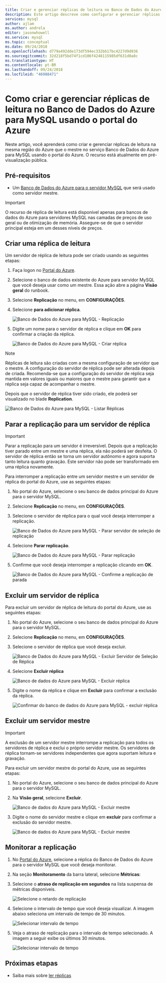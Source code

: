 ```yaml
---
title: Criar e gerenciar réplicas de leitura no Banco de Dados do Azure para MySQL
description: Este artigo descreve como configurar e gerenciar réplicas de leitura no Banco de Dados do Azure para MySQL usando o portal.
services: mysql
author: ajlam
ms.author: andrela
editor: jasonwhowell
ms.service: mysql
ms.topic: conceptual
ms.date: 09/24/2018
ms.openlocfilehash: d779a492dde173df594ec332bb17bc4227d9d936
ms.sourcegitcommit: 32d218f5bd74f1cd106f4248115985df631d0a8c
ms.translationtype: HT
ms.contentlocale: pt-BR
ms.lasthandoff: 09/24/2018
ms.locfileid: "46988471"
---
```

# <a name="how-to-create-and-manage-read-replicas-in-azure-database-for-mysql-using-the-azure-portal"></a>Como criar e gerenciar réplicas de leitura no Banco de Dados do Azure para MySQL usando o portal do Azure

Neste artigo, você aprenderá como criar e gerenciar réplicas de leitura na mesma região do Azure que o mestre no serviço Banco de Dados do Azure para MySQL usando o portal do Azure. O recurso está atualmente em pré-visualização pública.

## <a name="prerequisites"></a>Pré-requisitos

- Um [Banco de Dados do Azure para o servidor MySQL](quickstart-create-mysql-server-database-using-azure-portal.md) que será usado como servidor mestre.

> [!IMPORTANT]
> O recurso de réplica de leitura está disponível apenas para bancos de dados do Azure para servidores MySQL nas camadas de preços de uso geral ou de otimização de memória. Assegure-se de que o servidor principal esteja em um desses níveis de preços.

## <a name="create-a-read-replica"></a>Criar uma réplica de leitura

Um servidor de réplica de leitura pode ser criado usando as seguintes etapas:

1. Faça logon no [Portal do Azure](https://portal.azure.com/).

2. Selecione o banco de dados existente do Azure para servidor MySQL que você deseja usar como um mestre. Essa ação abre a página **Visão geral** do runbook.

3. Selecione **Replicação** no menu, em **CONFIGURAÇÕES**.

4. Selecione **para adicionar réplica**.

   ![Banco de Dados do Azure para MySQL - Replicação ](./media/howto-read-replica-portal/add-replica.png)

5. Digite um nome para o servidor de réplica e clique em **OK** para confirmar a criação da réplica.

   ![Banco de Dados do Azure para MySQL - Criar réplica ](./media/howto-read-replica-portal/create-replica.png)

> [!NOTE]
> Réplicas de leitura são criadas com a mesma configuração de servidor que o mestre. A configuração do servidor de réplica pode ser alterada depois de criada. Recomenda-se que a configuração do servidor de réplica seja mantida em valores iguais ou maiores que o mestre para garantir que a réplica seja capaz de acompanhar o mestre.

Depois que o servidor de réplica tiver sido criado, ele poderá ser visualizado no blade **Replication**.

   ![Banco de Dados do Azure para MySQL - Listar Réplicas ](./media/howto-read-replica-portal/list-replica.png)

## <a name="stop-replication-to-a-replica-server"></a>Parar a replicação para um servidor de réplica

> [!IMPORTANT]
> Parar a replicação para um servidor é irreversível. Depois que a replicação tiver parado entre um mestre e uma réplica, ela não poderá ser desfeita. O servidor de réplica então se torna um servidor autônomo e agora suporta tanto leitura quanto gravação. Este servidor não pode ser transformado em uma réplica novamente.

Para interromper a replicação entre um servidor mestre e um servidor de réplica do portal do Azure, use as seguintes etapas:

1. No portal do Azure, selecione o seu banco de dados principal do Azure para o servidor MySQL. 

2. Selecione **Replicação** no menu, em **CONFIGURAÇÕES**.

3. Selecione o servidor de réplica para o qual você deseja interromper a replicação.

   ![Banco de Dados do Azure para MySQL - Parar servidor de seleção de replicação ](./media/howto-read-replica-portal/stop-replication-select.png)

4. Selecione **Parar replicação**.

   ![Banco de Dados do Azure para MySQL - Parar replicação ](./media/howto-read-replica-portal/stop-replication.png)

5. Confirme que você deseja interromper a replicação clicando em **OK**.

   ![Banco de Dados do Azure para MySQL - Confirme a replicação de parada ](./media/howto-read-replica-portal/stop-replication-confirm.png)

## <a name="delete-a-replica-server"></a>Excluir um servidor de réplica

Para excluir um servidor de réplica de leitura do portal do Azure, use as seguintes etapas:

1. No portal do Azure, selecione o seu banco de dados principal do Azure para o servidor MySQL.

2. Selecione **Replicação** no menu, em **CONFIGURAÇÕES**.

3. Selecione o servidor de réplica que você deseja excluir.

   ![Banco de Dados do Azure para MySQL - Excluir Servidor de Seleção de Réplica ](./media/howto-read-replica-portal/delete-replica-select.png)

4. Selecione **Excluir réplica**

   ![Banco de dados do Azure para MySQL - Excluir réplica ](./media/howto-read-replica-portal/delete-replica.png)

5. Digite o nome da réplica e clique em **Excluir** para confirmar a exclusão da réplica.  

   ![Confirmar do banco de dados do Azure para MySQL - excluir réplica ](./media/howto-read-replica-portal/delete-replica-confirm.png)

## <a name="delete-a-master-server"></a>Excluir um servidor mestre

> [!IMPORTANT]
> A exclusão de um servidor mestre interrompe a replicação para todos os servidores de réplica e exclui o próprio servidor mestre. Os servidores de réplica tornam-se servidores independentes que agora suportam leitura e gravação.

Para excluir um servidor mestre do portal do Azure, use as seguintes etapas:

1. No portal do Azure, selecione o seu banco de dados principal do Azure para o servidor MySQL.

2. Na **Visão geral**, selecione **Excluir**.

   ![Banco de dados do Azure para MySQL - Excluir mestre ](./media/howto-read-replica-portal/delete-master-overview.png)

3. Digite o nome do servidor mestre e clique em **excluir** para confirmar a exclusão do servidor mestre.  

   ![Banco de dados do Azure para MySQL - Excluir mestre ](./media/howto-read-replica-portal/delete-master-confirm.png)

## <a name="monitor-replication"></a>Monitorar a replicação

1. No [Portal do Azure](https://portal.azure.com/), selecione a réplica do Banco de Dados do Azure para o servidor MySQL que você deseja monitorar.

2. Na seção **Monitoramento** da barra lateral, selecione **Métricas**:

3. Selecione o **atraso de replicação em segundos** na lista suspensa de métricas disponíveis. 

   ![Selecione o retardo de replicação ](./media/howto-read-replica-portal/monitor-select-replication-lag.png)

4. Selecione o intervalo de tempo que você deseja visualizar. A imagem abaixo seleciona um intervalo de tempo de 30 minutos.

   ![Selecionar intervalo de tempo ](./media/howto-read-replica-portal/monitor-replication-lag-time-range.png)

5. Veja o atraso de replicação para o intervalo de tempo selecionado. A imagem a seguir exibe os últimos 30 minutos.

   ![Selecionar intervalo de tempo ](./media/howto-read-replica-portal/monitor-replication-lag-time-range-thirty-mins.png)

## <a name="next-steps"></a>Próximas etapas

- Saiba mais sobre [ler réplicas](concepts-read-replicas.md)